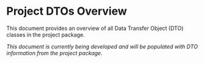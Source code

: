 # Project DTOs Overview

This document provides an overview of all Data Transfer Object (DTO) classes in the project package.

*This document is currently being developed and will be populated with DTO information from the project package.*
